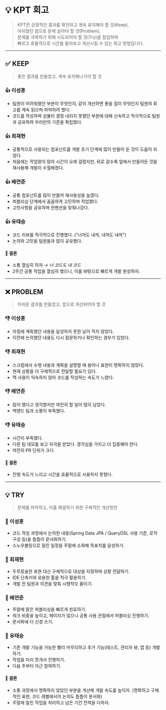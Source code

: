 # 💡 KPT 회고

> KPT란 긍정적인 결과를 확인하고 계속 유지해야 할 것(Keep),  
> 아쉬웠던 점으로 문제 삼아야 할 것(Problem),  
> 문제를 극복하기 위해 시도되어야 할 것(Try)을 점검하여  
> 빠르고 효율적으로 시간을 돌아보고 개선시킬 수 있는 회고 방법입니다.

---

## ✅ KEEP
> 좋은 결과를 만들었고, 계속 유지해나가야 할 것

### 👍 이성훈
- 팀원이 어려워했던 부분이 무엇인지, 같이 개선하면 좋을 점이 무엇인지 팀원의 회고를 계속 읽으며 파악하려 했다.
- 코드를 작성하며 섣불리 결정 내리지 못했던 부분에 대해 신속하고 적극적으로 팀원과 공유하여 우리만의 기준을 확립했다.

### 👍 최재현
- 공통적으로 사용되는 컴포넌트를 개발 초기 단계에 많이 만들어 둔 것이 도움이 되었다.
- 처음에는 작업량이 많아 시간이 오래 걸렸지만, 뒤로 갈수록 앞에서 만들어둔 것을 재사용해 개발이 수월해졌다.

### 👍 배연준
- 공통 컴포넌트를 많이 만들어 재사용성을 높였다.
- 퍼블리싱 단계에서 꼼꼼하게 고민하며 작업했다.
- 고민사항을 공유하며 컨벤션을 맞춰나갔다.

### 👍 유태승
- 코드 리뷰를 적극적으로 진행했다. ("너꺼도 내꺼, 내꺼도 내꺼")
- 논의와 고민을 팀원들과 많이 공유했다.

#### 🔸 결론
- 소통 열심히 하자 → *너 코드도 내 코드*
- 2주간 공통 작업을 열심히 했으니, 이를 바탕으로 빠르게 개발 완성하자.

---

## ❌ PROBLEM
> 아쉬운 결과를 만들었고, 앞으로 개선되어야 할 것

### 👎 이성훈
- 아침에 계획했던 내용을 달성하지 못한 날이 적지 않았다.
- 이전에 논의했던 내용도 다시 질문하거나 확인하는 경우가 있었다.

### 👎 최재현
- 스크럼에서 수행 내용과 계획을 설명할 때 용어나 표현이 명확하지 않았다.
- 현재 상황을 더 구체적으로 전달할 필요가 있다.
- 맥 사용이 익숙하지 않아 코드를 작성하는 속도가 느렸다.

### 👎 배연준
- 많이 했다고 생각했지만 여전히 할 일이 많이 남았다.
- 백엔드 팀과 소통이 부족했다.

### 👎 유태승
- 시간이 부족했다.
- 다른 팀 데모를 보고 자극을 받았다. 경각심을 가지고 더 집중해야 한다.
- 여전히 PR 단위가 크다.

#### 🔸 결론
- 진행 속도가 느리고 시간을 효율적으로 사용하지 못했다.

---

## 💡 TRY
> 문제를 파악하고, 이를 해결하기 위한 구체적인 개선방안

### 👊 이성훈
- 코드 작성 과정에서 논의한 내용(Spring Data JPA / QueryDSL 사용 기준, 로직 구성 등)을 틈틈이 문서화하기.
- 스노우볼링으로 밀린 일정을 주말에 소화해 목표치를 달성하기.

### 👊 최재현
- 두루뭉술한 표현 대신 구체적으로 대상을 지정하며 상황 전달하기.
- IDE 단축키와 유용한 툴을 적극 활용하기.
- 개발 전 팀원과 의견을 맞춰 시행착오 줄이기.

### 👊 배연준
- 주말에 맡은 퍼블리싱을 빠르게 완료하기.
- 워크 비중을 높이고, 페이지가 많으니 공통 사용 관점에서 퍼블리싱 진행하기.
- 문서화에 더 신경 쓰기.

### 👊 유태승
- 기존 개발 기능을 가능한 빨리 마무리하고 추가 기능(테스트, 관리자 뷰, 앱 등) 개발하기.
- 작업을 미리 쪼개서 진행하기.
- 다음 주부터 야근 참여하기.

#### 🔸 결론
- 소통 과정에서 명확하지 않았던 부분을 개선해 개발 속도를 높이자.
  (명확하고 구체적인 표현, 코드 레벨에서의 논의도 틈틈이 문서화)
- 주말에 밀린 작업을 처리하고 남은 기간 전력을 다하자.

